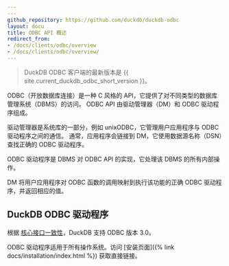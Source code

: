 ```yaml
---
---
github_repository: https://github.com/duckdb/duckdb-odbc
layout: docu
title: ODBC API 概述
redirect_from:
- /docs/clients/odbc/overview
- /docs/clients/odbc/overview/
---
```


> DuckDB ODBC 客户端的最新版本是 {{ site.current_duckdb_odbc_short_version }}。

ODBC（开放数据库连接）是一种 C 风格的 API，它提供了对不同类型的数据库管理系统（DBMS）的访问。
ODBC API 由驱动管理器（DM）和 ODBC 驱动程序组成。

驱动管理器是系统库的一部分，例如 unixODBC，它管理用户应用程序与 ODBC 驱动程序之间的通信。
通常，应用程序会链接到 DM，它使用数据源名称（DSN）查找正确的 ODBC 驱动程序。

ODBC 驱动程序是 DBMS 对 ODBC API 的实现，它处理该 DBMS 的所有内部操作。

DM 将用户应用程序对 ODBC 函数的调用映射到执行该功能的正确 ODBC 驱动程序，并返回相应的值。

## DuckDB ODBC 驱动程序

根据 [核心接口一致性](https://docs.microsoft.com/en-us/sql/odbc/reference/develop-app/core-interface-conformance?view=sql-server-ver15)，DuckDB 支持 ODBC 版本 3.0。

ODBC 驱动程序适用于所有操作系统。访问 [安装页面]({% link docs/installation/index.html %}) 获取直接链接。